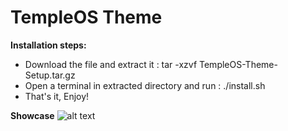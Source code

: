 # TempleOS Theme
**Installation steps:**
- Download the file and extract it : tar -xzvf TempleOS-Theme-Setup.tar.gz
- Open a terminal in extracted directory and run : ./install.sh
- That's it, Enjoy!

**Showcase**
![alt text]([http://url/to/img.png](https://cdn.discordapp.com/attachments/1059901239321710686/1133088301872586753/Screenshot_2023-07-24-19-27-54_2560x1600.png)https://cdn.discordapp.com/attachments/1059901239321710686/1133088301872586753/Screenshot_2023-07-24-19-27-54_2560x1600.png)
